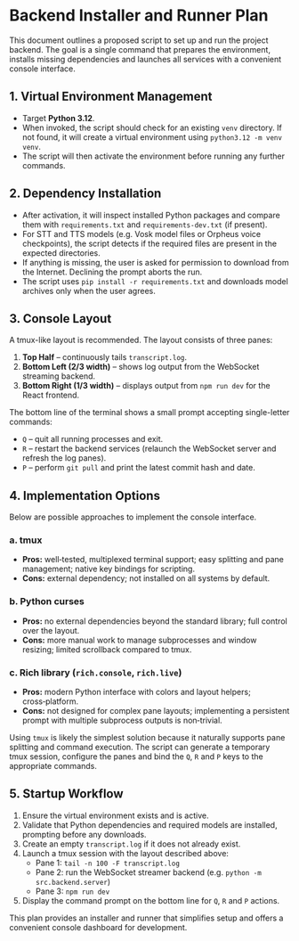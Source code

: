 # Backend Installer and Runner Plan

This document outlines a proposed script to set up and run the project backend. The goal is a single command that prepares the environment, installs missing dependencies and launches all services with a convenient console interface.

## 1. Virtual Environment Management

- Target **Python 3.12**.
- When invoked, the script should check for an existing `venv` directory. If not found, it will create a virtual environment using `python3.12 -m venv venv`.
- The script will then activate the environment before running any further commands.

## 2. Dependency Installation

- After activation, it will inspect installed Python packages and compare them with `requirements.txt` and `requirements-dev.txt` (if present).
- For STT and TTS models (e.g. Vosk model files or Orpheus voice checkpoints), the script detects if the required files are present in the expected directories.
- If anything is missing, the user is asked for permission to download from the Internet. Declining the prompt aborts the run.
- The script uses `pip install -r requirements.txt` and downloads model archives only when the user agrees.

## 3. Console Layout

A tmux-like layout is recommended. The layout consists of three panes:

1. **Top Half** – continuously tails `transcript.log`.
2. **Bottom Left (2/3 width)** – shows log output from the WebSocket streaming backend.
3. **Bottom Right (1/3 width)** – displays output from `npm run dev` for the React frontend.

The bottom line of the terminal shows a small prompt accepting single-letter commands:

- `Q` – quit all running processes and exit.
- `R` – restart the backend services (relaunch the WebSocket server and refresh the log panes).
- `P` – perform `git pull` and print the latest commit hash and date.

## 4. Implementation Options

Below are possible approaches to implement the console interface.

### a. tmux

- **Pros:** well‑tested, multiplexed terminal support; easy splitting and pane management; native key bindings for scripting.
- **Cons:** external dependency; not installed on all systems by default.

### b. Python curses

- **Pros:** no external dependencies beyond the standard library; full control over the layout.
- **Cons:** more manual work to manage subprocesses and window resizing; limited scrollback compared to tmux.

### c. Rich library (`rich.console`, `rich.live`)

- **Pros:** modern Python interface with colors and layout helpers; cross‑platform.
- **Cons:** not designed for complex pane layouts; implementing a persistent prompt with multiple subprocess outputs is non‑trivial.

Using `tmux` is likely the simplest solution because it naturally supports pane splitting and command execution. The script can generate a temporary tmux session, configure the panes and bind the `Q`, `R` and `P` keys to the appropriate commands.

## 5. Startup Workflow

1. Ensure the virtual environment exists and is active.
2. Validate that Python dependencies and required models are installed, prompting before any downloads.
3. Create an empty `transcript.log` if it does not already exist.
4. Launch a tmux session with the layout described above:
   - Pane 1: `tail -n 100 -F transcript.log`
   - Pane 2: run the WebSocket streamer backend (e.g. `python -m src.backend.server`)
   - Pane 3: `npm run dev`
5. Display the command prompt on the bottom line for `Q`, `R` and `P` actions.

This plan provides an installer and runner that simplifies setup and offers a convenient console dashboard for development.
